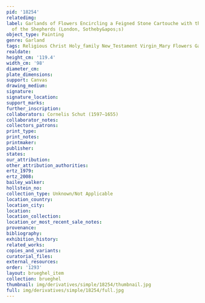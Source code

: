 ```yaml
---
pid: '18254'
relatedimg: 
label: Garlands of Flowers Encircling a Feigned Stone Cartouche with the Adoration
  of the Shepherds (London, Sotheby&apos;s)
object_type: Painting
genre: Garland
tags: Religious Christ Holy_family New_Testament Virgin_Mary Flowers Garland
realdate: 
height_cm: '119.4'
width_cm: '98'
diameter_cm: 
plate_dimensions: 
support: Canvas
drawing_medium: 
signature: 
signature_location: 
support_marks: 
further_inscription: 
collaborators: Cornelis Schut (1597–1655)
collaborator_notes: 
collectors_patrons: 
print_type: 
print_notes: 
printmaker: 
publisher: 
states: 
our_attribution: 
other_attribution_authorities: 
ertz_1979: 
ertz_2008: 
bailey_walker: 
hollstein_no: 
collection_type: Unknown/Not Applicable
location_country: 
location_city: 
location: 
location_collection: 
location_or_most_recent_sale_notes: 
provenance: 
bibliography: 
exhibition_history: 
related_works: 
copies_and_variants: 
curatorial_files: 
external_resources: 
order: '1293'
layout: brueghel_item
collection: brueghel
thumbnail: img/derivatives/simple/18254/thumbnail.jpg
full: img/derivatives/simple/18254/full.jpg
---
```

